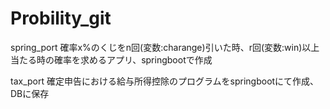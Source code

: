 # Probility_git



spring_port
確率x%のくじをn回(変数:charange)引いた時、r回(変数:win)以上当たる時の確率を求めるアプリ、springbootで作成


tax_port
確定申告における給与所得控除のプログラムをspringbootにて作成、DBに保存